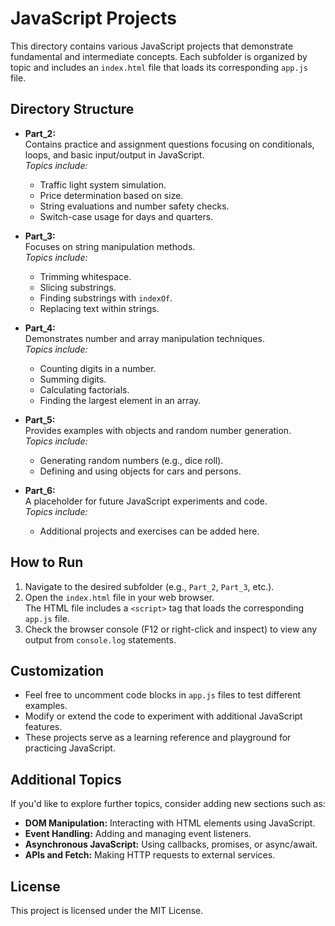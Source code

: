 # JavaScript Projects

This directory contains various JavaScript projects that demonstrate fundamental and intermediate concepts. Each subfolder is organized by topic and includes an `index.html` file that loads its corresponding `app.js` file.

## Directory Structure

- **Part_2:**  
  Contains practice and assignment questions focusing on conditionals, loops, and basic input/output in JavaScript.  
  _Topics include:_
  - Traffic light system simulation.
  - Price determination based on size.
  - String evaluations and number safety checks.
  - Switch-case usage for days and quarters.

- **Part_3:**  
  Focuses on string manipulation methods.  
  _Topics include:_
  - Trimming whitespace.
  - Slicing substrings.
  - Finding substrings with `indexOf`.
  - Replacing text within strings.

- **Part_4:**  
  Demonstrates number and array manipulation techniques.  
  _Topics include:_
  - Counting digits in a number.
  - Summing digits.
  - Calculating factorials.
  - Finding the largest element in an array.

- **Part_5:**  
  Provides examples with objects and random number generation.  
  _Topics include:_
  - Generating random numbers (e.g., dice roll).
  - Defining and using objects for cars and persons.

- **Part_6:**  
  A placeholder for future JavaScript experiments and code.  
  _Topics include:_
  - Additional projects and exercises can be added here.

## How to Run

1. Navigate to the desired subfolder (e.g., `Part_2`, `Part_3`, etc.).
2. Open the `index.html` file in your web browser.  
   The HTML file includes a `<script>` tag that loads the corresponding `app.js` file.
3. Check the browser console (F12 or right-click and inspect) to view any output from `console.log` statements.

## Customization

- Feel free to uncomment code blocks in `app.js` files to test different examples.
- Modify or extend the code to experiment with additional JavaScript features.
- These projects serve as a learning reference and playground for practicing JavaScript.

## Additional Topics

If you'd like to explore further topics, consider adding new sections such as:
- **DOM Manipulation:** Interacting with HTML elements using JavaScript.
- **Event Handling:** Adding and managing event listeners.
- **Asynchronous JavaScript:** Using callbacks, promises, or async/await.
- **APIs and Fetch:** Making HTTP requests to external services.

## License

This project is licensed under the MIT License.
